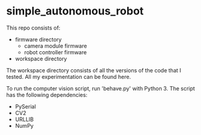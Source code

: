 # simple_autonomous_robot

This repo consists of:
  - firmware directory
      - camera module firmware
      - robot controller firmware
  - workspace directory

The workspace directory consists of all the versions of the code that I tested. All my experimentation can be found here.


To run the computer vision script, run 'behave.py' with Python 3. The script has the following dependencies:
  - PySerial
  - CV2
  - URLLIB
  - NumPy

